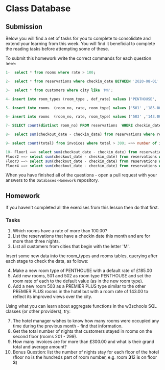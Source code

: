 # Class Database

## Submission

Below you will find a set of tasks for you to complete to consolidate and extend your learning from this week.  You will find it beneficial to complete the reading tasks before attempting some of these.

To submit this homework write the correct commands for each question here:

```sql
1-  select * from rooms where rate > 100;

2-  select * from reservations where checkin_date BETWEEN '2020-08-01' and '2020-09-01' and checkin_date + 3 < checkout_date;

3-  select * from customers where city like 'M%';

4- insert into room_types (room_type , def_rate) values ('PENTHOUSE', '185.00');

5- insert into rooms  (room_no, rate, room_type) values ('501' ,'185.00', 'PENTHOUSE'), ('502' ,'185.00', 'PENTHOUSE');

6- insert into rooms  (room_no, rate, room_type) values ('503' ,'143.00', 'PREMIER PLUS');

7- SELECT count(distinct room_no) FROM reservations  WHERE checkin_date >= date_trunc('month', current_date - interval '1' month)   and checkout_date < date_trunc('month', current_date);  ===>  or SELECT count(room_no) FROM reservations  WHERE checkin_date >= date_trunc('month', current_date - interval '1' month);

8-  select sum(checkout_date - checkin_date) from reservations where room_no between '201' and '299';

9- select count(total) from invoices where total > 300; =>> number of invoices,,,,,, select AVG(total) from invoices where total > 300; ===> average ,,,,,, select sum(total) from invoices where total > 300; ==> total

10- Floor1 ==> select sum(checkout_date - checkin_date) from reservations where room_no between '101' and '199';
Floor2 ==> select sum(checkout_date - checkin_date) from reservations where room_no between '201' and '299';
Floor3 ==> select sum(checkout_date - checkin_date) from reservations where room_no between '301' and '399';
Floor4 ==> select sum(checkout_date - checkin_date) from reservations where room_no between '401' and '499';

```

When you have finished all of the questions - open a pull request with your answers to the `Databases-Homework` repository.

## Homework

If you haven't completed all the exercises from this lesson then do that first.

### Tasks
1.  Which rooms have a rate of more than 100.00?
2.  List the reservations that have a checkin date this month and are for more than three nights.
3.  List all customers from cities that begin with the letter 'M'.

Insert some new data into the room_types and rooms tables, querying after each stage to check the data, as follows:

4.  Make a new room type of PENTHOUSE with a default rate of £185.00
5.  Add new rooms, 501 and 502 as room type PENTHOUSE and set the room rate of each to the default value (as in the new room type).
6.  Add a new room 503 as a PREMIER PLUS type similar to the other PREMIER PLUS rooms in the hotel but with a room rate of 143.00 to reflect its improved views over the city.

Using what you can learn about aggregate functions in the w3schools SQL classes (or other providers), try:

7.  The hotel manager wishes to know how many rooms were occupied any time during the previous month - find that information.
8.  Get the total number of nights that customers stayed in rooms on the second floor (rooms 201 - 299).
9.  How many invoices are for more than £300.00 and what is their grand total and average amount?
10.  Bonus Question: list the number of nights stay for each floor of the hotel (floor no is the hundreds part of room number, e.g. room **3**12 is on floor **3**)
